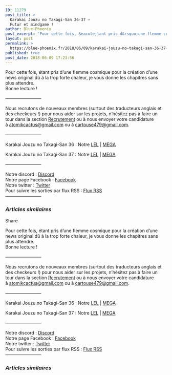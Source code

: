 ```yaml
---
ID: 11279
post_title: >
  Karakai Jouzu no Takagi-San 36-37 –
  Futur et mindgame !
author: Blue-Phoenix
post_excerpt: 'Pour cette fois, &eacute;tant pris d&rsquo;une flemme cosmique pour la cr&eacute;ation d&rsquo;une news original d&ucirc; &agrave; la trop forte chaleur, je vous donne les...'
layout: post
permalink: >
  https://blue-phoenix.fr/2018/06/09/karakai-jouzu-no-takagi-san-36-37-futur-et-mindgame/
published: true
post_date: 2018-06-09 17:23:56
---
```

<div class="feedwordpress-gaffer-full-text"><div class="entry-inner">
							<p>Pour cette fois, étant pris d’une flemme cosmique pour la création d’une news original dû à la trop forte chaleur, je vous donne les chapitres sans plus attendre.<br>
Bonne lecture !</p>
<p>————————</p>
<p>Nous recrutons de nouveaux membres (surtout des traducteurs anglais et des checkeurs !) pour nous aider sur les projets, n’hésitez pas à faire un tour dans la section <a href="https://blue-phoenix.fr/recrutement/">Recrutement</a> ou à nous envoyer votre candidature à <a href="mailto:atomikcactus@gmail.com">atomikcactus@gmail.com</a> ou à <a href="mailto:cartouse479@gmail.com">cartouse479@gmail.com</a>.</p>
<p>————————</p>
<p>Karakai Jouzu no Takagi-San 36 : Notre <a href="http://reader.blue-phoenix.fr/Karakai%20Jouzu%20no%20Takagi-San">LEL</a> | <a href="https://mega.nz/#!2p5yTZ7R!9_Cgp-aEFTimIKaMIhAwKFmXlniyMD2gukW0tU5dal8">MEGA</a></p>
<p>Karakai Jouzu no Takagi-San 37 : Notre <a href="http://reader.blue-phoenix.fr/Karakai%20Jouzu%20no%20Takagi-San">LEL</a> | <a href="https://mega.nz/#!b0YD2KCD!u0nIJGIkd4u3fu78YYvVV2Gud8R2xBIo4EJgRTp_Yic">MEGA</a></p>
<p>————————</p>
<p>Notre discord : <a href="https://discord.gg/Q2QwPS6">Discord</a><br>
Notre page Facebook : <a href="https://www.facebook.com/bluephoenixscantrad/" target="_blank" rel="noopener">Facebook</a><br>
Notre twitter : <a href="https://twitter.com/BluePhoenixScan" target="_blank" rel="noopener">Twitter</a><br>
Pour suivre les sorties par flux RSS : <a href="https://blue-phoenix.fr/feed/?customize_changeset_uuid=74e8103f-f702-4bc1-a262-350915c69ae5&amp;customize_messenger_channel=preview-3" target="_blank" rel="noopener">Flux RSS</a><br>
————————</p>

<div id="jp-relatedposts" class="jp-relatedposts">
	<h3 class="jp-relatedposts-headline"><em>Articles similaires</em></h3>
</div>													</div>
<div class="sharrre-container">
	<span>Share</span>
	<div id="twitter" data-url="https://blue-phoenix.fr/2018/06/09/karakai-jouzu-no-takagi-san-36-37-futur-et-mindgame/" data-text="Karakai Jouzu no Takagi-San 36-37 – Futur et mindgame !" data-title="Tweet"></div>
	<div id="facebook" data-url="https://blue-phoenix.fr/2018/06/09/karakai-jouzu-no-takagi-san-36-37-futur-et-mindgame/" data-text="Karakai Jouzu no Takagi-San 36-37 – Futur et mindgame !" data-title="Like"></div>
	<div id="googleplus" data-url="https://blue-phoenix.fr/2018/06/09/karakai-jouzu-no-takagi-san-36-37-futur-et-mindgame/" data-text="Karakai Jouzu no Takagi-San 36-37 – Futur et mindgame !" data-title="+1"></div>
	<div id="pinterest" data-url="https://blue-phoenix.fr/2018/06/09/karakai-jouzu-no-takagi-san-36-37-futur-et-mindgame/" data-text="Karakai Jouzu no Takagi-San 36-37 – Futur et mindgame !" data-title="Pin It"></div>
</div><p>Pour cette fois, étant pris d’une flemme cosmique pour la création d’une news original dû à la trop forte chaleur, je vous donne les chapitres sans plus attendre.<br>
Bonne lecture !</p>
<p>————————</p>
<p>Nous recrutons de nouveaux membres (surtout des traducteurs anglais et des checkeurs !) pour nous aider sur les projets, n’hésitez pas à faire un tour dans la section <a href="https://blue-phoenix.fr/recrutement/">Recrutement</a> ou à nous envoyer votre candidature à <a href="mailto:atomikcactus@gmail.com">atomikcactus@gmail.com</a> ou à <a href="mailto:cartouse479@gmail.com">cartouse479@gmail.com</a>.</p>
<p>————————</p>
<p>Karakai Jouzu no Takagi-San 36 : Notre <a href="http://reader.blue-phoenix.fr/Karakai%20Jouzu%20no%20Takagi-San">LEL</a> | <a href="https://mega.nz/#!2p5yTZ7R!9_Cgp-aEFTimIKaMIhAwKFmXlniyMD2gukW0tU5dal8">MEGA</a></p>
<p>Karakai Jouzu no Takagi-San 37 : Notre <a href="http://reader.blue-phoenix.fr/Karakai%20Jouzu%20no%20Takagi-San">LEL</a> | <a href="https://mega.nz/#!b0YD2KCD!u0nIJGIkd4u3fu78YYvVV2Gud8R2xBIo4EJgRTp_Yic">MEGA</a></p>
<p>————————</p>
<p>Notre discord : <a href="https://discord.gg/Q2QwPS6">Discord</a><br>
Notre page Facebook : <a href="https://www.facebook.com/bluephoenixscantrad/" target="_blank" rel="noopener">Facebook</a><br>
Notre twitter : <a href="https://twitter.com/BluePhoenixScan" target="_blank" rel="noopener">Twitter</a><br>
Pour suivre les sorties par flux RSS : <a href="https://blue-phoenix.fr/feed/?customize_changeset_uuid=74e8103f-f702-4bc1-a262-350915c69ae5&amp;customize_messenger_channel=preview-3" target="_blank" rel="noopener">Flux RSS</a><br>
————————</p>
<div id="jp-relatedposts" class="jp-relatedposts">
	<h3 class="jp-relatedposts-headline"><em>Articles similaires</em></h3>
</div></div>